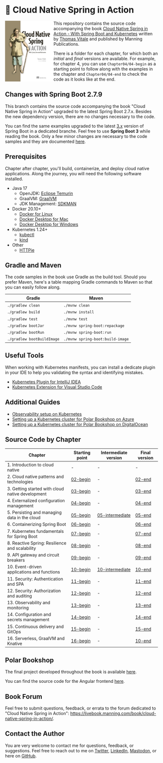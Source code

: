 # 🍃 Cloud Native Spring in Action

<a href="https://www.manning.com/books/cloud-native-spring-in-action"><img src="/book-cover.jpg" alt="The book cover of 'Cloud Native Spring in Action' by Thomas Vitale" align="left" height="200px" /></a>

This repository contains the source code accompanying the book [Cloud Native Spring in Action - With Spring Boot and Kubernetes](https://www.manning.com/books/cloud-native-spring-in-action) written by [Thomas Vitale](https://www.thomasvitale.com/) and published by Manning Publications.

There is a folder for each chapter, for which both an _initial_ and _final_ versions are available. For example, for chapter 4, you can use `Chapter04/04-begin` as a starting point to follow along with the examples in the chapter and `Chapter04/04-end` to check the code as it looks like at the end.

## Changes with Spring Boot 2.7.9

This branch contains the source code accompanying the book "Cloud Native Spring in Action" upgraded to the latest Spring Boot 2.7.x. Besides the new dependency version, there are no changes necessary to the code.

You can find the same examples upgraded to the latest [3.x](https://github.com/ThomasVitale/cloud-native-spring-in-action/tree/sb-3-main) version of Spring Boot in a dedicated branche. Feel free to use **Spring Boot 3** while reading the book. Only a few minor changes are necessary to the code samples and they are documented [here](https://github.com/ThomasVitale/cloud-native-spring-in-action/blob/sb-3-main/README.md).

## Prerequisites

Chapter after chapter, you'll build, containerize, and deploy cloud native applications. Along the journey, you will need the following software installed.

* Java 17
    * OpenJDK: [Eclipse Temurin](https://adoptium.net)
    * GraalVM: [GraalVM](https://www.graalvm.org)
    * JDK Management: [SDKMAN](https://sdkman.io)
* Docker 20.10+
    * [Docker for Linux](https://docs.docker.com/engine/install/ubuntu/)
    * [Docker Desktop for Mac](https://www.docker.com/products/docker-desktop)
    * [Docker Desktop for Windows](https://www.docker.com/products/docker-desktop)
* Kubernetes 1.24+
    * [kubectl](https://kubernetes.io/docs/tasks/tools/install-kubectl/)
    * [kind](https://kind.sigs.k8s.io)
* Other
    * [HTTPie](https://httpie.org/)

## Gradle and Maven

The code samples in the book use Gradle as the build tool. Should you prefer Maven, here's a table mapping Gradle commands to Maven so that you can easily follow along.

Gradle | Maven
------ | ------
`./gradlew clean` | `./mvnw clean`
`./gradlew build` | `./mvnw install`
`./gradlew test` | `./mvnw test`
`./gradlew bootJar` | `./mvnw spring-boot:repackage`
`./gradlew bootRun` | `./mvnw spring-boot:run`
`./gradlew bootBuildImage` | `./mvnw spring-boot:build-image`

## Useful Tools

When working with Kubernetes manifests, you can install a dedicate plugin in your IDE to help you validating the syntax
and identifying mistakes.

* [Kubernetes Plugin for IntelliJ IDEA](https://plugins.jetbrains.com/plugin/10485-kubernetes)
* [Kubernetes Extension for Visual Studio Code](https://marketplace.visualstudio.com/items?itemName=ms-kubernetes-tools.vscode-kubernetes-tools)

## Additional Guides

* [Observability setup on Kubernetes](https://github.com/ThomasVitale/cloud-native-spring-in-action/tree/sb-2-main/Guides/grafana-observability-stack)
* [Setting up a Kubernetes cluster for Polar Bookshop on Azure](#)
* [Setting up a Kubernetes cluster for Polar Bookshop on DigitalOcean](#)

## Source Code by Chapter

| Chapter | Starting point | Intermediate version | Final version |
|---------|----------------|----------------------|---------------|
| 1. Introduction to cloud native | - | - | - |
| 2. Cloud native patterns and technologies | [02-begin](https://github.com/ThomasVitale/cloud-native-spring-in-action/tree/sb-2-main/Chapter02/02-begin) | - | [02-end](https://github.com/ThomasVitale/cloud-native-spring-in-action/tree/sb-2-main/Chapter02/02-end) |
| 3. Getting started with cloud native development | [03-begin](https://github.com/ThomasVitale/cloud-native-spring-in-action/tree/sb-2-main/Chapter03/03-begin) | - | [03-end](https://github.com/ThomasVitale/cloud-native-spring-in-action/tree/sb-2-main/Chapter03/03-end) |
| 4. Externalized configuration management | [04-begin](https://github.com/ThomasVitale/cloud-native-spring-in-action/tree/sb-2-main/Chapter04/04-begin) | - | [04-end](https://github.com/ThomasVitale/cloud-native-spring-in-action/tree/sb-2-main/Chapter04/04-end) |
| 5. Persisting and managing data in the cloud | [05-begin](https://github.com/ThomasVitale/cloud-native-spring-in-action/tree/sb-2-main/Chapter05/05-begin) | [05-intermediate](https://github.com/ThomasVitale/cloud-native-spring-in-action/tree/sb-2-main/Chapter05/05-intermediate) | [05-end](https://github.com/ThomasVitale/cloud-native-spring-in-action/tree/sb-2-main/Chapter05/05-end) |
| 6. Containerizing Spring Boot | [06-begin](https://github.com/ThomasVitale/cloud-native-spring-in-action/tree/sb-2-main/Chapter06/06-begin) | - | [06-end](https://github.com/ThomasVitale/cloud-native-spring-in-action/tree/sb-2-main/Chapter06/06-end) |
| 7. Kubernetes fundamentals for Spring Boot | [07-begin](https://github.com/ThomasVitale/cloud-native-spring-in-action/tree/sb-2-main/Chapter07/07-begin) | - | [07-end](https://github.com/ThomasVitale/cloud-native-spring-in-action/tree/sb-2-main/Chapter07/07-end) |
| 8. Reactive Spring: Resilience and scalability | [08-begin](https://github.com/ThomasVitale/cloud-native-spring-in-action/tree/sb-2-main/Chapter08/08-begin) | - | [08-end](https://github.com/ThomasVitale/cloud-native-spring-in-action/tree/sb-2-main/Chapter08/08-end) |
| 9. API gateway and circuit breakers | [09-begin](https://github.com/ThomasVitale/cloud-native-spring-in-action/tree/sb-2-main/Chapter09/09-begin) | - | [09-end](https://github.com/ThomasVitale/cloud-native-spring-in-action/tree/sb-2-main/Chapter09/09-end) |
| 10. Event-driven applications and functions | [10-begin](https://github.com/ThomasVitale/cloud-native-spring-in-action/tree/sb-2-main/Chapter10/10-begin) | [10-intermediate](https://github.com/ThomasVitale/cloud-native-spring-in-action/tree/sb-2-main/Chapter10/10-intermediate) | [10-end](https://github.com/ThomasVitale/cloud-native-spring-in-action/tree/sb-2-main/Chapter10/10-end) |
| 11. Security: Authentication and SPA | [11-begin](https://github.com/ThomasVitale/cloud-native-spring-in-action/tree/sb-2-main/Chapter11/11-begin) | - | [11-end](https://github.com/ThomasVitale/cloud-native-spring-in-action/tree/sb-2-main/Chapter11/11-end) |
| 12. Security: Authorization and auditing | [12-begin](https://github.com/ThomasVitale/cloud-native-spring-in-action/tree/sb-2-main/Chapter12/12-begin) | - | [12-end](https://github.com/ThomasVitale/cloud-native-spring-in-action/tree/sb-2-main/Chapter12/12-end) |
| 13. Observability and monitoring | [13-begin](https://github.com/ThomasVitale/cloud-native-spring-in-action/tree/sb-2-main/Chapter13/13-begin) | - | [13-end](https://github.com/ThomasVitale/cloud-native-spring-in-action/tree/sb-2-main/Chapter13/13-end) |
| 14. Configuration and secrets management | [14-begin](https://github.com/ThomasVitale/cloud-native-spring-in-action/tree/sb-2-main/Chapter14/14-begin) | - | [14-end](https://github.com/ThomasVitale/cloud-native-spring-in-action/tree/sb-2-main/Chapter14/14-end) |
| 15. Continuous delivery and GitOps | [15-begin](https://github.com/ThomasVitale/cloud-native-spring-in-action/tree/sb-2-main/Chapter15/15-begin) | - | [15-end](https://github.com/ThomasVitale/cloud-native-spring-in-action/tree/sb-2-main/Chapter15/15-end) |
| 16. Serverless, GraalVM and Knative | [16-begin](https://github.com/ThomasVitale/cloud-native-spring-in-action/tree/sb-2-main/Chapter16/16-begin) | - | [10-end](https://github.com/ThomasVitale/cloud-native-spring-in-action/tree/sb-2-main/Chapter16/16-end) |

## Polar Bookshop

The final project developed throughout the book is available [here](https://github.com/ThomasVitale/cloud-native-spring-in-action/tree/sb-2-main/PolarBookshop).

You can find the source code for the Angular frontend [here](https://github.com/PolarBookshop/polar-ui/tree/v1).

## Book Forum

Feel free to submit questions, feedback, or errata to the forum dedicated to "Cloud Native Spring in Action": https://livebook.manning.com/book/cloud-native-spring-in-action/.

## Contact the Author

You are very welcome to contact me for questions, feedback, or suggestions. Feel free to reach out to me on [Twitter](https://twitter.com/vitalethomas), [LinkedIn](https://www.linkedin.com/in/vitalethomas), [Mastodon](https://mastodon.online/@thomasvitale), or here on [GitHub](https://github.com/ThomasVitale/).
